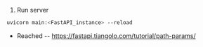 1. Run server
```bash
uvicorn main:<FastAPI_instance> --reload
```

- Reached
-- https://fastapi.tiangolo.com/tutorial/path-params/